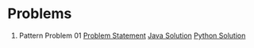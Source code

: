 # Problems

1. Pattern Problem 01   [Problem Statement](https://github.com/ishitasinghal/Problems/blob/master/help.py)     [Java Solution](https://github.com/ishitasinghal/Problems/blob/master/Solutions/solution1.java) [Python Solution]()
